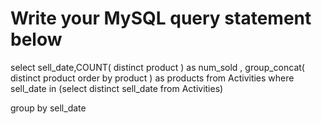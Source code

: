 # Write your MySQL query statement below
select sell_date,COUNT( distinct product ) as num_sold , group_concat( distinct product order by product ) as products from Activities 
where sell_date in (select distinct  sell_date from Activities)

group by sell_date